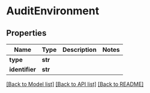 # AuditEnvironment

## Properties
Name | Type | Description | Notes
------------ | ------------- | ------------- | -------------
**type** | **str** |  | 
**identifier** | **str** |  | 

[[Back to Model list]](../README.md#documentation-for-models) [[Back to API list]](../README.md#documentation-for-api-endpoints) [[Back to README]](../README.md)

